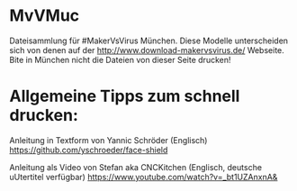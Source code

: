 # MvVMuc
Dateisammlung für #MakerVsVirus München. 
Diese Modelle unterscheiden sich von denen auf der http://www.download-makervsvirus.de/ Webseite. Bite in München nicht die Dateien von dieser Seite drucken!


# Allgemeine Tipps zum schnell drucken:

Anleitung in Textform von Yannic Schröder (Englisch)
https://github.com/yschroeder/face-shield

Anleitung als Video von Stefan aka CNCKitchen (Englisch, deutsche uUtertitel verfügbar)
https://www.youtube.com/watch?v=_bt1UZAnxnA&
